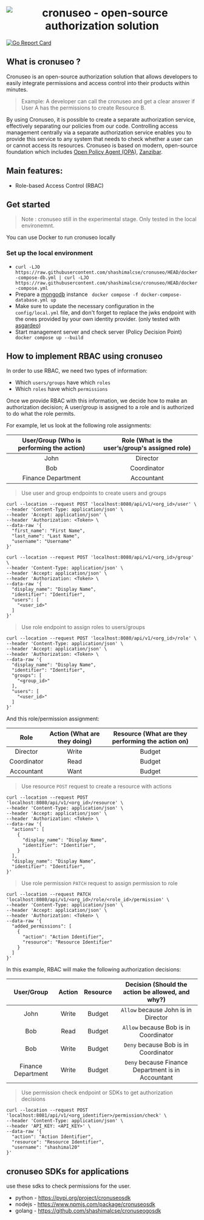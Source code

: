 <h1 align="center"><img src="https://user-images.githubusercontent.com/43197743/233458042-c0b08684-87fa-471b-8f13-5b23d84ecd0a.png" alt="cronuseo - open-source authorization solution"></h1>

<p align="left">
    <a href="https://goreportcard.com/report/github.com/shashimalcse/cronuseo"><img src="https://goreportcard.com/badge/github.com/shashimalcse/cronuseo" alt="Go Report Card"></a>
</p>

## What is cronuseo ?

Cronuseo is an open-source authorization solution that allows developers to easily integrate permissions and access control into their products within minutes.

> Example: A developer can call the cronuseo and get a clear answer if User A has the permissions to create Resource B.

By using Cronuseo, it is possible to create a separate authorization service, effectively separating our policies from our code. Controlling access management centrally via a separate authorization service enables you to provide this service to any system that needs to check whether a user can or cannot access its resources. Cronuseo is based on modern, open-source foundation which includes [Open Policy Agent (OPA)](https://www.openpolicyagent.org/), [Zanzibar](https://research.google/pubs/pub48190/).

## Main features:

* Role-based Access Control (RBAC)

## Get started

> Note : cronuseo still in the experimental stage. Only tested in the local environemnt.

You can use Docker to run cronuseo locally
### Set up the local environment

* ``` curl -LJO https://raw.githubusercontent.com/shashimalcse/cronuseo/HEAD/docker-compose-db.yml | curl -LJO https://raw.githubusercontent.com/shashimalcse/cronuseo/HEAD/docker-compose.yml ```
* Prepare a [mongodb](https://hub.docker.com/_/mongo) instance ``` docker compose -f docker-compose-database.yml up```
* Make sure to update the necessary configuration in the `config/local.yml` file, and don't forget to replace the jwks endpoint with the ones provided by your own identity provider. (only tested with [asgardeo](https://wso2.com/asgardeo/))
* Start management server and check server (Policy Decision Point) ``` docker compose up --build```

## How to implement RBAC using cronuseo

In order to use RBAC, we need two types of information:
- Which `users/groups` have which `roles`
- Which `roles` have which `permissions`

Once we provide RBAC with this information, we decide how to make an authorization decision; A user/group is assigned to a role and is authorized to do what the role permits. 

For example, let us look at the following role assignments:

| User/Group (Who is performing the action) | Role (What is the user’s/group's assigned role) |
| :---:   | :---: |
| John | Director   |
| Bob | Coordinator |
| Finance Department | Accountant |

> Use user and group endpoints to create users and groups

```
curl --location --request POST 'localhost:8080/api/v1/<org_id>/user' \
--header 'Content-Type: application/json' \
--header 'Accept: application/json' \
--header 'Authorization: <Token> \
--data-raw '{
  "first_name": "First Name",
  "last_name": "Last Name",
  "username": "Username"
}'
```

```
curl --location --request POST 'localhost:8080/api/v1/<org_id>/group' \
--header 'Content-Type: application/json' \
--header 'Accept: application/json' \
--header 'Authorization: <Token> \
--data-raw '{
  "display_name": "Display Name",
  "identifier": "Identifier",
  "users": [
    "<user_id>"
  ]
}'
```

> Use role endpoint to assign roles to users/groups

```
curl --location --request POST 'localhost:8080/api/v1/<org_id>/role' \
--header 'Content-Type: application/json' \
--header 'Accept: application/json' \
--header 'Authorization: <Token> \
--data-raw '{
  "display_name": "Display Name",
  "identifier": "Identifier",
  "groups": [
    "<group_id>"
  ],
  "users": [
    "<user_id>"
  ]
}'
```

And this role/permission assignment: 

| Role | Action (What are they doing) | Resource (What are they performing the action on) |
| :---:   | :---: | :---: |
| Director | Write | Budget |
| Coordinator | Read | Budget |
| Accountant | Want | Budget |

> Use resource `POST` request to create a resource with actions

```
curl --location --request POST 'localhost:8080/api/v1/<org_id>/resource' \
--header 'Content-Type: application/json' \
--header 'Accept: application/json' \
--header 'Authorization: <Token> \
--data-raw '{
  "actions": [
    {
      "display_name": "Display Name",
      "identifier": "Identifier",
    }
  ],
  "display_name": "Display Name",
  "identifier": "Identifier",
}'
```

> Use role permission `PATCH` request to assign permission to role

```
curl --location --request PATCH 'localhost:8080/api/v1/<org_id>/role/<role_id>/permission' \
--header 'Content-Type: application/json' \
--header 'Accept: application/json' \
--header 'Authorization: <Token> \
--data-raw '{
  "added_permissions": [
    {
      "action": "Action Identifier",
      "resource": "Resource Identifier"
    }
  ]
}'
```

In this example, RBAC will make the following authorization decisions:

| User/Group | Action | Resource | Decision (Should the action be allowed, and why?)|
| :---:   | :---: | :---: | :---: |
| John | Write | Budget | `Allow` because John is in Director |
| Bob | Read | Budget | `Allow` because Bob is in Coordinator |
| Bob | Write | Budget | `Deny` because Bob is in Coordinator |
| Finance Department | Write | Budget | `Deny` because Finance Department is in Accountant |

> Use permission check endpoint or SDKs to get authorization decisions

```
curl --location --request POST 'localhost:8081/api/v1/<org_identifier>/permission/check' \
--header 'Content-Type: application/json' \
--header 'API_KEY: <API_KEY>' \
--data-raw '{
  "action": "Action Identifier",
  "resource": "Resource Identifier",
  "username": "shashimal20"
}'
```

## cronuseo SDKs for applications
use these sdks to check permissions for the user.
* python - https://pypi.org/project/cronuseosdk
* nodejs - https://www.npmjs.com/package/cronuseosdk
* golang - https://github.com/shashimalcse/cronuseogosdk

